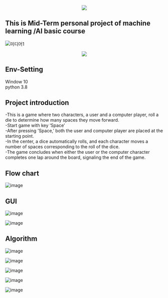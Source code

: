 <div align="center">
  <img src="https://capsule-render.vercel.app/api?type=waving&color=auto&height=200&section=header&text=Dice-Game&fontSize=90" />
</div>


  ## This is Mid-Term personal project of machine learning /AI basic course


![미디어1](https://github.com/MrHeadshot99/Dice-game/assets/129389397/47dea885-8950-422d-9be9-eeaa9292fd39)




<div align="center">
  <img src="https://img.shields.io/badge/python-3776AB?style=flat&logo=python&logoColor=white"/>
	</div>

 ## Env-Setting
Window 10<br/>python 3.8


 ## Project introduction
-This is a game where two characters, a user and a computer player, roll a die to determine how many spaces they move forward.
<br/>-Start game with key ‘Space’
<br/>-After pressing 'Space,' both the user and computer player are placed at the starting point.
<br/>-In the center, a dice automatically rolls, and each character moves a number of spaces corresponding to the roll of the dice.
<br/>-The game concludes when either the user or the computer character completes one lap around the board, signaling the end of the game. 

 ## Flow chart
 ![image](https://github.com/MrHeadshot99/Dice-game/assets/129389397/4b91e0e4-db1e-4234-84b5-ba08909fdd22)

 ## GUI
 
 ![image](https://github.com/MrHeadshot99/Dice-game/assets/129389397/fdac12f8-19f0-4b9a-8b21-a023c83697fd)



 ![image](https://github.com/MrHeadshot99/Dice-game/assets/129389397/10fa9656-7f58-4f00-8e4e-fd55c7e59bb6)

  ## Algorithm

  ![image](https://github.com/MrHeadshot99/Dice-game/assets/129389397/f05e1d24-b7e9-4940-9280-cbefebe142eb)
  

  ![image](https://github.com/MrHeadshot99/Dice-game/assets/129389397/874fad16-cd7d-428c-a353-f6b9ab4729c8)
  

  ![image](https://github.com/MrHeadshot99/Dice-game/assets/129389397/fd714381-590f-4156-a20d-5a770f6863ca)
  

  ![image](https://github.com/MrHeadshot99/Dice-game/assets/129389397/0ea48b8c-6820-490b-b64c-bc990e48e694)
  

  ![image](https://github.com/MrHeadshot99/Dice-game/assets/129389397/73f13289-5221-4041-a121-e76da8141ff8)








 
